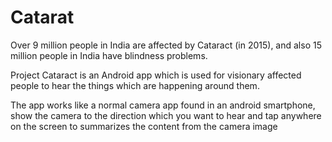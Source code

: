 # Catarat

Over 9 million people in India are affected by Cataract (in 2015), and also 15 million people in India have blindness problems.

Project Cataract is an Android app which is used for visionary affected people to hear the things which are happening around them.

The app works like a normal camera app found in an android smartphone, show the camera to the direction which you want to hear and tap anywhere on the screen to summarizes the content from the camera image